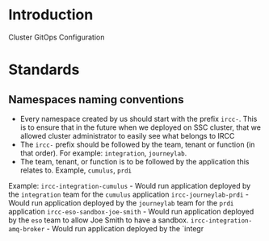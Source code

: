 # Introduction
Cluster GitOps Configuration

# Standards
## Namespaces naming conventions
- Every namespace created by us should start with the prefix `ircc-`. This is to ensure that in the future when we deployed on SSC cluster, that we allowed cluster administrator to easily see what belongs to IRCC
- The `ircc-` prefix should be followed by the team, tenant or function (in that order).  For example: `integration`, `journeylab`.
- The team, tenant, or function is to be followed by the application this relates to. Example, `cumulus`, `prdi`

Example:
`ircc-integration-cumulus` - Would run application deployed by the `integration` team for the `cumulus` application
`ircc-journeylab-prdi` - Would run application deployed by the `journeylab` team for the `prdi` application
`ircc-eso-sandbox-joe-smith` - Would run application deployed by the `eso` team to allow Joe Smith to have a sandbox.
`ircc-integration-amq-broker` - Would run application deployed by the `integr
